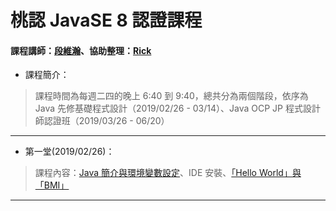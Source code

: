 # 桃認 JavaSE 8 認證課程
#### 課程講師：[段維瀚](https://github.com/vincenttuan)、協助整理：[Rick](https://github.com/rickbsr)

* 課程簡介：
> 課程時間為每週二四的晚上 6:40 到 9:40，總共分為兩個階段，依序為 Java 先修基礎程式設計（2019/02/26 - 03/14）、Java OCP JP 程式設計師認證班（2019/03/26 - 06/20）

---
* 第一堂(2019/02/26)：
> 課程內容：[Java 簡介與環境變數設定](https://codingbydumbbell.blogspot.com/2018/05/java-basic-aboutjava.html)、IDE 安裝、[「Hello World」與「BMI」](https://github.com/vincenttuan/JavaCourse0226/blob/master/src/lab/Hello.java)

---

